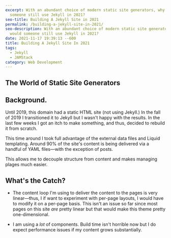 ```yaml
---
excerpt: With an abundant choice of modern static site generators, why would
  someone still use Jekyll in 2021?
seo-title: Building A Jekyll Site in 2021
permalink: /building-a-jekyll-site-in-2021/
seo-description: With an abundant choice of modern static site generators, why
  would someone still use Jekyll in 2021?
date: 2021-11-17 19:39:13 --600
title: Building A Jekyll Site In 2021
tags:
  - Jekyll
  - JAMStack
category: Web Development
---
```

## The World of Static Site Generators

## Background.
Until 2019, this domain had a static HTML site (not using Jekyll.) In the fall of 2019 I transitioned it to Jekyll but I wasn't happy with the results. In the last few weeks I got an itch to make something, and thus, decided to rebuild it from scratch. 

This time around I took full advantage of the external data files and Liquid templating. Around 90% of the site's content is being delivered via a handful of YAML files&mdash;with the exception of posts. 

This allows me to decouple structure from content and makes managing plages much easier. 

## What's the Catch?
- The content loop I'm using to deliver the content to the pages is very linear&mdash;thus, I if want to experiment with per-page layouts, I would have to modify it on a per-page basis. This isn't an issue so far since most pages on this site <em>are</em> pretty linear but that would make this theme pretty one-dimensional.
    
- I am using a <em>lot</em> of components. Build time isn't horrible now but I do expect performance issues if my content grows substantially. 